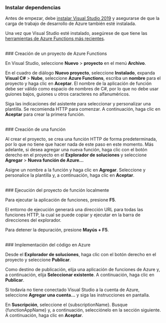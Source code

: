 ### <a name="install-dependencies"></a>Instalar dependencias

Antes de empezar, debe <a href="https://go.microsoft.com/fwlink/?linkid=2016389" target="_blank">instalar Visual Studio 2019</a> y asegurarse de que la carga de trabajo de desarrollo de Azure también esté instalada.

Una vez que Visual Studio esté instalado, asegúrese de que tiene las <a href="https://go.microsoft.com/fwlink/?linkid=2016394" target="_blank">herramientas de Azure Functions más recientes</a>.

<br/>
### <a name="create-an-azure-functions-project"></a>Creación de un proyecto de Azure Functions

En Visual Studio, seleccione **Nuevo** > **proyecto** en el menú **Archivo**.

En el cuadro de diálogo **Nuevo proyecto**, seleccione **Instalado**, expanda **Visual C#** > **Nube**, seleccione **Azure Functions**, escriba un **nombre** para el proyecto y haga clic en **Aceptar**. El nombre de la aplicación de función debe ser válido como espacio de nombres de C#, por lo que no debe usar guiones bajos, guiones u otros caracteres no alfanuméricos.

Siga las indicaciones del asistente para seleccionar y personalizar una plantilla. Se recomienda HTTP para comenzar. A continuación, haga clic en **Aceptar** para crear la primera función.

<br/>
### <a name="create-a-function"></a>Creación de una función

Al crear el proyecto, se crea una función HTTP de forma predeterminada, por lo que no tiene que hacer nada de este paso en este momento. Más adelante, si desea agregar una nueva función, haga clic con el botón derecho en el proyecto en el **Explorador de soluciones** y seleccione **Agregar** > **Nueva función de Azure...**

Asigne un nombre a la función y haga clic en **Agregar**. Seleccione y personalice la plantilla y, a continuación, haga clic en **Aceptar**.

<br/>
### <a name="run-your-function-project-locally"></a>Ejecución del proyecto de función localmente

Para ejecutar la aplicación de funciones, presione **F5**.

El entorno de ejecución generará una dirección URL para todas las funciones HTTP, la cual se puede copiar y ejecutar en la barra de direcciones del explorador.

Para detener la depuración, presione **Mayús + F5**.

<br/>
### <a name="deploy-your-code-to-azure"></a>Implementación del código en Azure

Desde el **Explorador de soluciones**, haga clic con el botón derecho en el proyecto y seleccione **Publicar**.

Como destino de publicación, elija una aplicación de funciones de Azure y, a continuación, elija **Seleccionar existente**. A continuación, haga clic en **Publicar**.

Si todavía no tiene conectado Visual Studio a la cuenta de Azure, seleccione **Agregar una cuenta...** y siga las instrucciones en pantalla.

En **Suscripción**, seleccione el {subscriptionName}. Busque {functionAppName} y, a continuación, selecciónelo en la sección siguiente. A continuación, haga clic en **Aceptar**.
